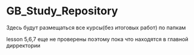 # GB_Study_Repository
Здесь будут размещаться все курсы(без итоговых работ) по папкам

lesson 5,6,7 еще не проверены поэтому пока что находятся в главной дирректории
